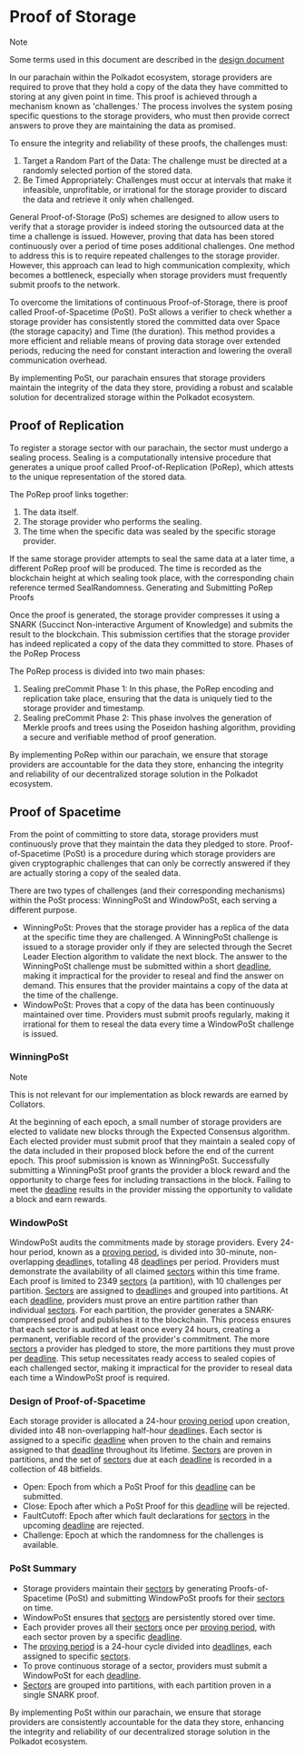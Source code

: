 # Proof of Storage

> [!NOTE]
> Some terms used in this document are described in the [design document](./DESIGN.md#constants--terminology)

In our parachain within the Polkadot ecosystem, storage providers are required to prove that they hold a copy of the data they have committed to storing at any given point in time. This proof is achieved through a mechanism known as 'challenges.' The process involves the system posing specific questions to the storage providers, who must then provide correct answers to prove they are maintaining the data as promised.

To ensure the integrity and reliability of these proofs, the challenges must:

1. Target a Random Part of the Data: The challenge must be directed at a randomly selected portion of the stored data.
2. Be Timed Appropriately: Challenges must occur at intervals that make it infeasible, unprofitable, or irrational for the storage provider to discard the data and retrieve it only when challenged.

General Proof-of-Storage (PoS) schemes are designed to allow users to verify that a storage provider is indeed storing the outsourced data at the time a challenge is issued. However, proving that data has been stored continuously over a period of time poses additional challenges. One method to address this is to require repeated challenges to the storage provider. However, this approach can lead to high communication complexity, which becomes a bottleneck, especially when storage providers must frequently submit proofs to the network.

To overcome the limitations of continuous Proof-of-Storage, there is proof called Proof-of-Spacetime (PoSt). PoSt allows a verifier to check whether a storage provider has consistently stored the committed data over Space (the storage capacity) and Time (the duration). This method provides a more efficient and reliable means of proving data storage over extended periods, reducing the need for constant interaction and lowering the overall communication overhead.

By implementing PoSt, our parachain ensures that storage providers maintain the integrity of the data they store, providing a robust and scalable solution for decentralized storage within the Polkadot ecosystem.

## Proof of Replication

To register a storage sector with our parachain, the sector must undergo a sealing process. Sealing is a computationally intensive procedure that generates a unique proof called Proof-of-Replication (PoRep), which attests to the unique representation of the stored data.

The PoRep proof links together:

1. The data itself.
2. The storage provider who performs the sealing.
3. The time when the specific data was sealed by the specific storage provider.

If the same storage provider attempts to seal the same data at a later time, a different PoRep proof will be produced. The time is recorded as the blockchain height at which sealing took place, with the corresponding chain reference termed SealRandomness.
Generating and Submitting PoRep Proofs

Once the proof is generated, the storage provider compresses it using a SNARK (Succinct Non-interactive Argument of Knowledge) and submits the result to the blockchain. This submission certifies that the storage provider has indeed replicated a copy of the data they committed to store.
Phases of the PoRep Process

The PoRep process is divided into two main phases:

1. Sealing preCommit Phase 1: In this phase, the PoRep encoding and replication take place, ensuring that the data is uniquely tied to the storage provider and timestamp.
2. Sealing preCommit Phase 2: This phase involves the generation of Merkle proofs and trees using the Poseidon hashing algorithm, providing a secure and verifiable method of proof generation.

By implementing PoRep within our parachain, we ensure that storage providers are accountable for the data they store, enhancing the integrity and reliability of our decentralized storage solution in the Polkadot ecosystem.

## Proof of Spacetime

From the point of committing to store data, storage providers must continuously prove that they maintain the data they pledged to store. Proof-of-Spacetime (PoSt) is a procedure during which storage providers are given cryptographic challenges that can only be correctly answered if they are actually storing a copy of the sealed data.

There are two types of challenges (and their corresponding mechanisms) within the PoSt process: WinningPoSt and WindowPoSt, each serving a different purpose.

- WinningPoSt: Proves that the storage provider has a replica of the data at the specific time they are challenged. A WinningPoSt challenge is issued to a storage provider only if they are selected through the Secret Leader Election algorithm to validate the next block. The answer to the WinningPoSt challenge must be submitted within a short [deadline](./DESIGN.md#constants--terminology), making it impractical for the provider to reseal and find the answer on demand. This ensures that the provider maintains a copy of the data at the time of the challenge.
- WindowPoSt: Proves that a copy of the data has been continuously maintained over time. Providers must submit proofs regularly, making it irrational for them to reseal the data every time a WindowPoSt challenge is issued.

### WinningPoSt

> [!NOTE]
> This is not relevant for our implementation as block rewards are earned by Collators.

At the beginning of each epoch, a small number of storage providers are elected to validate new blocks through the Expected Consensus algorithm. Each elected provider must submit proof that they maintain a sealed copy of the data included in their proposed block before the end of the current epoch. This proof submission is known as WinningPoSt. Successfully submitting a WinningPoSt proof grants the provider a block reward and the opportunity to charge fees for including transactions in the block. Failing to meet the [deadline](./DESIGN.md#constants--terminology) results in the provider missing the opportunity to validate a block and earn rewards.

### WindowPoSt

WindowPoSt audits the commitments made by storage providers. Every 24-hour period, known as a [proving period](./DESIGN.md#constants--terminology), is divided into 30-minute, non-overlapping [deadline](./DESIGN.md#constants--terminology)s, totalling 48 [deadline](./DESIGN.md#constants--terminology)s per period. Providers must demonstrate the availability of all claimed [sectors](./DESIGN.md#constants--terminology) within this time frame. Each proof is limited to 2349 [sectors](./DESIGN.md#constants--terminology) (a partition), with 10 challenges per partition.
[Sectors](./DESIGN.md#constants--terminology) are assigned to [deadline](./DESIGN.md#constants--terminology)s and grouped into partitions. At each [deadline](./DESIGN.md#constants--terminology), providers must prove an entire partition rather than individual [sectors](./DESIGN.md#constants--terminology). For each partition, the provider generates a SNARK-compressed proof and publishes it to the blockchain. This process ensures that each sector is audited at least once every 24 hours, creating a permanent, verifiable record of the provider's commitment.
The more [sectors](./DESIGN.md#constants--terminology) a provider has pledged to store, the more partitions they must prove per [deadline](./DESIGN.md#constants--terminology). This setup necessitates ready access to sealed copies of each challenged sector, making it impractical for the provider to reseal data each time a WindowPoSt proof is required.

### Design of Proof-of-Spacetime

Each storage provider is allocated a 24-hour [proving period](./DESIGN.md#constants--terminology) upon creation, divided into 48 non-overlapping half-hour [deadline](./DESIGN.md#constants--terminology)s. Each sector is assigned to a specific [deadline](./DESIGN.md#constants--terminology) when proven to the chain and remains assigned to that [deadline](./DESIGN.md#constants--terminology) throughout its lifetime. [Sectors](./DESIGN.md#constants--terminology) are proven in partitions, and the set of [sectors](./DESIGN.md#constants--terminology) due at each [deadline](./DESIGN.md#constants--terminology) is recorded in a collection of 48 bitfields.

- Open: Epoch from which a PoSt Proof for this [deadline](./DESIGN.md#constants--terminology) can be submitted.
- Close: Epoch after which a PoSt Proof for this [deadline](./DESIGN.md#constants--terminology) will be rejected.
- FaultCutoff: Epoch after which fault declarations for [sectors](./DESIGN.md#constants--terminology) in the upcoming [deadline](./DESIGN.md#constants--terminology) are rejected.
- Challenge: Epoch at which the randomness for the challenges is available.

### PoSt Summary

- Storage providers maintain their [sectors](./DESIGN.md#constants--terminology) by generating Proofs-of-Spacetime (PoSt) and submitting WindowPoSt proofs for their [sectors](./DESIGN.md#constants--terminology) on time.
- WindowPoSt ensures that [sectors](./DESIGN.md#constants--terminology) are persistently stored over time.
- Each provider proves all their [sectors](./DESIGN.md#constants--terminology) once per [proving period](./DESIGN.md#constants--terminology), with each sector proven by a specific [deadline](./DESIGN.md#constants--terminology).
- The [proving period](./DESIGN.md#constants--terminology) is a 24-hour cycle divided into [deadline](./DESIGN.md#constants--terminology)s, each assigned to specific [sectors](./DESIGN.md#constants--terminology).
- To prove continuous storage of a sector, providers must submit a WindowPoSt for each [deadline](./DESIGN.md#constants--terminology).
- [Sectors](./DESIGN.md#constants--terminology) are grouped into partitions, with each partition proven in a single SNARK proof.

By implementing PoSt within our parachain, we ensure that storage providers are consistently accountable for the data they store, enhancing the integrity and reliability of our decentralized storage solution in the Polkadot ecosystem.
